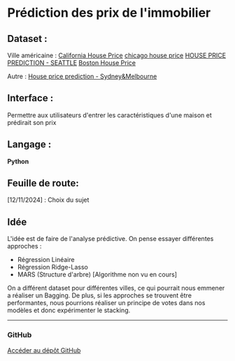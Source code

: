 # Prédiction des prix de l'immobilier


## Dataset : 
Ville américaine : 
[California House Price](https://www.kaggle.com/datasets/shibumohapatra/house-price)
[chicago house price](https://www.kaggle.com/datasets/tawfikelmetwally/chicago-house-price)
[HOUSE PRICE PREDICTION - SEATTLE](https://www.kaggle.com/datasets/samuelcortinhas/house-price-prediction-seattle)
[Boston House Price](https://www.kaggle.com/datasets/vikrishnan/boston-house-prices)

Autre : 
[House price prediction - Sydney&Melbourne](https://www.kaggle.com/datasets/shree1992/housedata)


## Interface : 
Permettre aux utilisateurs d'entrer les caractéristiques d'une maison et prédirait son prix

## Langage : 
**Python**

## Feuille de route:
[12/11/2024] : Choix du sujet

## Idée
L'idée est de faire de l'analyse prédictive.
On pense essayer différentes approches :
- Régression Linéaire
- Régression Ridge-Lasso
- MARS (Structure d'arbre) [Algorithme non vu en cours]

On a différent dataset pour différentes villes, ce qui pourrait nous emmener a réaliser un Bagging.
De plus, si les approches se trouvent être performantes, nous pourrions réaliser un principe de votes dans nos modèles et donc expérimenter le stacking.

___

### GitHub ###
[Accéder au dépôt GitHub](https://github.com/MathisAulagnier/real_estate_prediction/tree/main)
